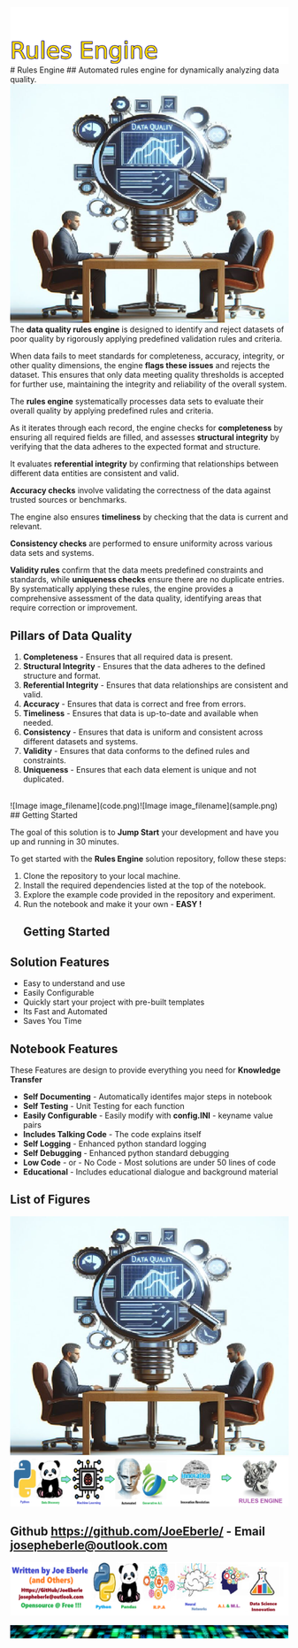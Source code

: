 ![Image image_filename](solution_sign.png)
    # Rules Engine 
    ## Automated rules engine for dynamically analyzing data quality.
    ![Image image_filename](code.png)
The **data quality rules engine** is designed to identify and reject datasets of poor quality by rigorously applying predefined validation rules and criteria. 

When data fails to meet standards for completeness, accuracy, integrity, or other quality dimensions, the engine **flags these issues** and rejects the dataset. This ensures that only data meeting quality thresholds is accepted for further use, maintaining the integrity and reliability of the overall system.

The **rules engine** systematically processes data sets to evaluate their overall quality by applying predefined rules and criteria. 

As it iterates through each record, the engine checks for **completeness** by ensuring all required fields are filled, and assesses **structural integrity** by verifying that the data adheres to the expected format and structure. 

It evaluates **referential integrity** by confirming that relationships between different data entities are consistent and valid. 

**Accuracy checks** involve validating the correctness of the data against trusted sources or benchmarks. 

The engine also ensures **timeliness** by checking that the data is current and relevant. 

**Consistency checks** are performed to ensure uniformity across various data sets and systems. 

**Validity rules** confirm that the data meets predefined constraints and standards, while **uniqueness checks** ensure there are no duplicate entries. By systematically applying these rules, the engine provides a comprehensive assessment of the data quality, identifying areas that require correction or improvement.


 ## Pillars of Data Quality 
 1. **Completeness** - Ensures that all required data is present. 
  2. **Structural Integrity** - Ensures that the data adheres to the defined structure and format. 
  3. **Referential Integrity** - Ensures that data relationships are consistent and valid. 
  4. **Accuracy** - Ensures that data is correct and free from errors. 
  5. **Timeliness** - Ensures that data is up-to-date and available when needed. 
  6. **Consistency** - Ensures that data is uniform and consistent across different datasets and systems. 
  7. **Validity** - Ensures that data conforms to the defined rules and constraints. 
  8. **Uniqueness** - Ensures that each data element is unique and not duplicated. 
 <br>
![Image image_filename](code.png)![Image image_filename](sample.png)
## Getting Started

The goal of this solution is to **Jump Start** your development and have you up and running in 30 minutes. 

To get started with the **Rules Engine** solution repository, follow these steps:
1. Clone the repository to your local machine.
2. Install the required dependencies listed at the top of the notebook.
3. Explore the example code provided in the repository and experiment.
4. Run the notebook and make it your own - **EASY !**
    ## Getting Started
## Solution Features

- Easy to understand and use  
- Easily Configurable 
- Quickly start your project with pre-built templates
- Its Fast and Automated
- Saves You Time 


## Notebook Features

These Features are design to provide everything you need for **Knowledge Transfer** 

- **Self Documenting** - Automatically identifes major steps in notebook 
- **Self Testing** - Unit Testing for each function
- **Easily Configurable** - Easily modify with **config.INI** - keyname value pairs
- **Includes Talking Code** - The code explains itself 
- **Self Logging** - Enhanced python standard logging   
- **Self Debugging** - Enhanced python standard debugging
- **Low Code** - or - No Code  - Most solutions are under 50 lines of code
- **Educational** - Includes educational dialogue and background material
    
## List of Figures
 ![additional_image](data_quality.png)  <br>![additional_image](rules_engine.png)  <br>
    

## Github https://github.com/JoeEberle/ - Email  josepheberle@outlook.com 
    
![Developer](developer.png)

![Brand](brand.png)
    